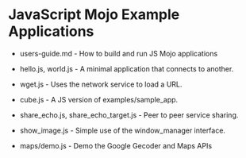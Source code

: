 JavaScript Mojo Example Applications
=====================

- users-guide.md - How to build and run JS Mojo applications

- hello.js, world.js - A minimal application that connects to another.

- wget.js - Uses the network service to load a URL.

- cube.js - A JS version of examples/sample_app.

- share_echo.js, share_echo_target.js - Peer to peer service sharing.

- show_image.js - Simple use of the window_manager interface.

- maps/demo.js - Demo the Google Gecoder and Maps APIs
